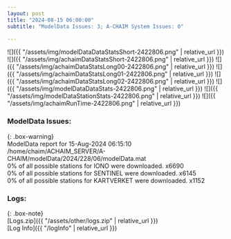 ```yaml
---
layout: post
title: "2024-08-15 06:00:00"
subtitle: "ModelData Issues: 3; A-CHAIM System Issues: 0"

---
```


![]({{ "/assets/img/modelDataDataStatsShort-2422806.png" | relative_url }})
![]({{ "/assets/img/achaimDataStatsShort-2422806.png" | relative_url }})
![]({{ "/assets/img/achaimDataStatsLong00-2422806.png" | relative_url }})
![]({{ "/assets/img/achaimDataStatsLong01-2422806.png" | relative_url }})
![]({{ "/assets/img/achaimDataStatsLong02-2422806.png" | relative_url }})
![]({{ "/assets/img/modelDataDataStats-2422806.png" | relative_url }})
![]({{ "/assets/img/modelDataStationStats-2422806.png" | relative_url }})
![]({{ "/assets/img/achaimRunTime-2422806.png" | relative_url }})


### ModelData Issues:  
  
{: .box-warning}  
 ModelData report for 15-Aug-2024 06:15:10   
 /home/chaim/ACHAIM_SERVER/A-CHAIM/modelData/2024/228/06/modelData.mat   
 0% of all possible stations for IONO were downloaded. x6690   
 0% of all possible stations for SENTINEL were downloaded. x6145   
 0% of all possible stations for KARTVERKET were downloaded. x1152   
  


### Logs:  
  
{: .box-note}  
[Logs.zip]({{ "/assets/other/logs.zip" | relative_url }})  
[Log Info]({{ "/logInfo" | relative_url }})  
